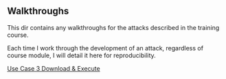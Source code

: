 ## Walkthroughs
This dir contains any walkthroughs for the attacks described in the training course.

Each time I work through the development of an attack, regardless of course module, I will detail it here for reproducibility.  

<a href="Use Case 3 Download and Execute.md" title="Use Case 3 Download and Execute Walkthrough">Use Case 3 Download & Execute<br /></a>